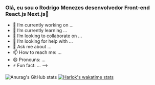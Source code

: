 ### Olá, eu sou o Rodrigo Menezes desenvolvedor Front-end React.js Next.js👋

- 🔭 I’m currently working on ...
- 🌱 I’m currently learning ...
- 👯 I’m looking to collaborate on ...
- 🤔 I’m looking for help with ...
- 💬 Ask me about ...
- 📫 How to reach me: ...
- 😄 Pronouns: ...
- ⚡ Fun fact: ...
-->

  
 ![Anurag's GitHub stats](https://github-readme-stats.vercel.app/api?username=anuraghazra&show_icons=true&theme=radical)
[![Harlok's wakatime stats](https://github-readme-stats.vercel.app/api/wakatime?username=ffflabs)](https://github.com/anuraghazra/github-readme-stats)
